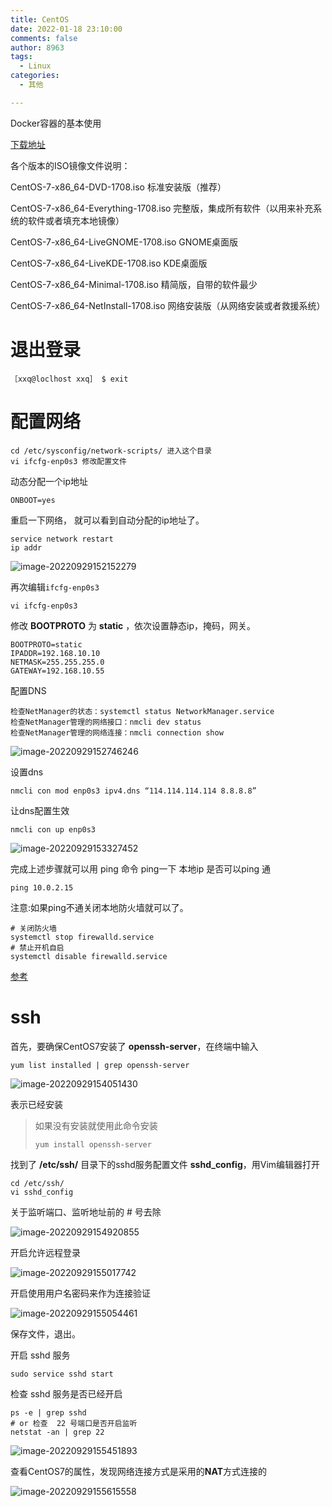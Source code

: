 ```yaml
---
title: CentOS
date: 2022-01-18 23:10:00
comments: false
author: 8963
tags:
  - Linux
categories:
  - 其他

---
```


Docker容器的基本使用

<!-- more -->

[下载地址](https://mirrors.aliyun.com/centos/7/isos/x86_64/)

各个版本的ISO镜像文件说明：

CentOS-7-x86_64-DVD-1708.iso 标准安装版（推荐）

CentOS-7-x86_64-Everything-1708.iso 完整版，集成所有软件（以用来补充系统的软件或者填充本地镜像）

CentOS-7-x86_64-LiveGNOME-1708.iso GNOME桌面版

CentOS-7-x86_64-LiveKDE-1708.iso KDE桌面版

CentOS-7-x86_64-Minimal-1708.iso 精简版，自带的软件最少

CentOS-7-x86_64-NetInstall-1708.iso 网络安装版（从网络安装或者救援系统）

# 退出登录

```
［xxq@loclhost xxq］ $ exit
```



# 配置网络

```
cd /etc/sysconfig/network-scripts/ 进入这个目录
vi ifcfg-enp0s3 修改配置文件
```

动态分配一个ip地址

```
ONBOOT=yes
```

重启一下网络， 就可以看到自动分配的ip地址了。

```
service network restart
ip addr
```

![image-20220929152152279](https://cdn.jsdelivr.net/gh/K8963/Imageshack@main/blog/202210122324923.png)

再次编辑`ifcfg-enp0s3`

```
vi ifcfg-enp0s3
```

修改 **BOOTPROTO** 为 **static** ，依次设置静态ip，掩码，网关。

```
BOOTPROTO=static
IPADDR=192.168.10.10
NETMASK=255.255.255.0
GATEWAY=192.168.10.55
```

配置DNS

```
检查NetManager的状态：systemctl status NetworkManager.service
检查NetManager管理的网络接口：nmcli dev status
检查NetManager管理的网络连接：nmcli connection show
```

![image-20220929152746246](https://cdn.jsdelivr.net/gh/K8963/Imageshack@main/blog/202210122324970.png)

设置dns

```
nmcli con mod enp0s3 ipv4.dns “114.114.114.114 8.8.8.8”
```

让dns配置生效 

```
nmcli con up enp0s3
```

![image-20220929153327452](https://cdn.jsdelivr.net/gh/K8963/Imageshack@main/blog/202210122324739.png)

完成上述步骤就可以用 ping 命令 ping一下 本地ip 是否可以ping 通

```
ping 10.0.2.15
```

注意:如果ping不通关闭本地防火墙就可以了。

```
# 关闭防火墙 
systemctl stop firewalld.service
# 禁止开机自启 
systemctl disable firewalld.service
```

[参考](https://blog.csdn.net/Ever_Ardour/article/details/118314884)



# ssh

首先，要确保CentOS7安装了  **openssh-server**，在终端中输入 

```
yum list installed | grep openssh-server
```

![image-20220929154051430](https://cdn.jsdelivr.net/gh/K8963/Imageshack@main/blog/202210122325830.png)

表示已经安装

> 如果没有安装就使用此命令安装
>
> ```
> yum install openssh-server
> ```

 找到了  **/etc/ssh/**  目录下的sshd服务配置文件 **sshd_config**，用Vim编辑器打开

```
cd /etc/ssh/
vi sshd_config
```

关于监听端口、监听地址前的 # 号去除

![image-20220929154920855](https://cdn.jsdelivr.net/gh/K8963/Imageshack@main/blog/202210122325233.png)

开启允许远程登录

![image-20220929155017742](https://cdn.jsdelivr.net/gh/K8963/Imageshack@main/blog/202210122325778.png)

开启使用用户名密码来作为连接验证

![image-20220929155054461](https://cdn.jsdelivr.net/gh/K8963/Imageshack@main/blog/202210122325136.png)

保存文件，退出。

开启  sshd  服务

```
sudo service sshd start
```

检查  sshd  服务是否已经开启

```
ps -e | grep sshd
# or 检查  22 号端口是否开启监听
netstat -an | grep 22
```

![image-20220929155451893](https://cdn.jsdelivr.net/gh/K8963/Imageshack@main/blog/202210122325438.png)



查看CentOS7的属性，发现网络连接方式是采用的**NAT**方式连接的

![image-20220929155615558](https://cdn.jsdelivr.net/gh/K8963/Imageshack@main/blog/202210122325295.png)











